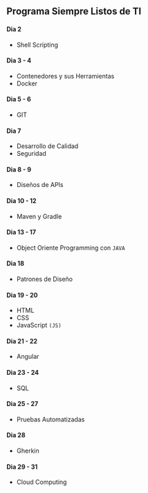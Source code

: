 ## Programa Siempre Listos de TI

#### Dia 2
- Shell Scripting

#### Dia 3 - 4 
- Contenedores y sus Herramientas
- Docker

#### Dia 5 - 6
- GIT

#### Dia 7
- Desarrollo de Calidad
- Seguridad

#### Dia 8 - 9 
- Diseños de APIs

#### Dia 10 - 12
- Maven y Gradle

#### Dia 13 - 17
- Object Oriente Programming con `JAVA`

#### Dia 18
- Patrones de Diseño

#### Dia 19 - 20
- HTML
- CSS
- JavaScript `(JS)`

#### Dia 21 - 22
- Angular

#### Dia 23 - 24
- SQL

#### Dia 25 - 27
- Pruebas Automatizadas

#### Dia 28
- Gherkin

#### Dia 29 - 31 
- Cloud Computing
